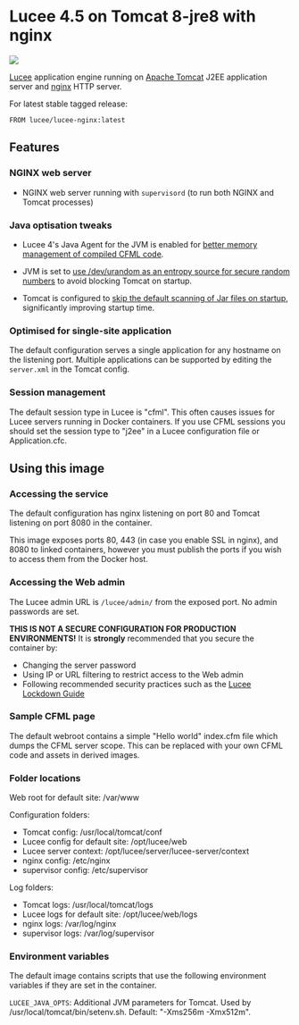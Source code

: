 # Lucee 4.5 on Tomcat 8-jre8 with nginx

[![](https://badge.imagelayers.io/lucee/lucee-nginx:latest.svg)](https://imagelayers.io/?images=lucee/lucee-nginx:latest 'Get your own badge on imagelayers.io')

[Lucee](http://www.lucee.org/) application engine running on [Apache Tomcat](https://tomcat.apache.org/) J2EE application server and [nginx](http://nginx.org/) HTTP server. 

For latest stable tagged release:
```
FROM lucee/lucee-nginx:latest
```

## Features

### NGINX web server

- NGINX web server running with `supervisord` (to run both NGINX and Tomcat processes)

### Java optisation tweaks

- Lucee 4's Java Agent for the JVM is enabled for [better memory management of compiled CFML code](http://blog.getrailo.com/post.cfm/railo-4-1-smarter-template-compilation).

- JVM is set to [use /dev/urandom as an entropy source for secure random numbers](http://support.run.pivotal.io/entries/59869725-Java-Web-Applications-Slow-Startup-or-Failing) to avoid blocking Tomcat on startup.

- Tomcat is configured to [skip the default scanning of Jar files on startup](http://www.gpickin.com/index.cfm/blog/how-to-get-your-tomcat-to-pounce-on-startup-not-crawl), significantly improving startup time.

### Optimised for single-site application

The default configuration serves a single application for any hostname on the listening port. Multiple applications can be supported by editing the `server.xml` in the Tomcat config.

### Session management

The default session type in Lucee is "cfml". This often causes issues for Lucee servers running in Docker containers. If you use CFML sessions you should set the session type to "j2ee" in a Lucee configuration file or Application.cfc.

## Using this image

### Accessing the service

The default configuration has nginx listening on port 80 and Tomcat listening on port 8080 in the container.

This image exposes ports 80, 443 (in case you enable SSL in nginx), and 8080 to linked containers, however you must publish the ports if you wish to access them from the Docker host.

### Accessing the Web admin

The Lucee admin URL is `/lucee/admin/` from the exposed port. No admin passwords are set.

**THIS IS NOT A SECURE CONFIGURATION FOR PRODUCTION ENVIRONMENTS!** It is **strongly** recommended that you secure the container by:

- Changing the server password
- Using IP or URL filtering to restrict access to the Web admin
- Following recommended security practices such as the [Lucee Lockdown Guide](https://bitbucket.org/lucee/lucee/wiki/tips_and_tricks_Lockdown_Guide)

### Sample CFML page

The default webroot contains a simple "Hello world" index.cfm file which dumps the CFML server scope. This can be replaced with your own CFML code and assets in derived images.

### Folder locations

Web root for default site: /var/www

Configuration folders:

- Tomcat config: /usr/local/tomcat/conf
- Lucee config for default site: /opt/lucee/web
- Lucee server context: /opt/lucee/server/lucee-server/context
- nginx config: /etc/nginx
- supervisor config: /etc/supervisor

Log folders:

- Tomcat logs: /usr/local/tomcat/logs
- Lucee logs for default site: /opt/lucee/web/logs
- nginx logs: /var/log/nginx
- supervisor logs: /var/log/supervisor

### Environment variables

The default image contains scripts that use the following environment variables if they are set in the container.

`LUCEE_JAVA_OPTS`: Additional JVM parameters for Tomcat. Used by /usr/local/tomcat/bin/setenv.sh. Default: "-Xms256m -Xmx512m".
